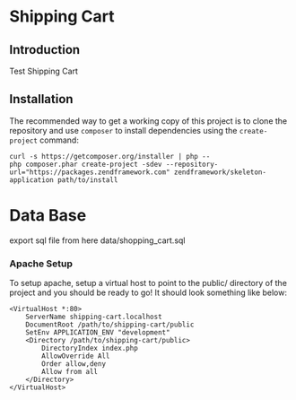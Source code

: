 Shipping Cart
=======================

Introduction
------------
Test Shipping Cart

Installation
------------

The recommended way to get a working copy of this project is to clone the repository
and use `composer` to install dependencies using the `create-project` command:

    curl -s https://getcomposer.org/installer | php --
    php composer.phar create-project -sdev --repository-url="https://packages.zendframework.com" zendframework/skeleton-application path/to/install

# Data Base 
export sql file from here data/shopping_cart.sql

### Apache Setup

To setup apache, setup a virtual host to point to the public/ directory of the
project and you should be ready to go! It should look something like below:

    <VirtualHost *:80>
        ServerName shipping-cart.localhost
        DocumentRoot /path/to/shipping-cart/public
        SetEnv APPLICATION_ENV "development"
        <Directory /path/to/shipping-cart/public>
            DirectoryIndex index.php
            AllowOverride All
            Order allow,deny
            Allow from all
        </Directory>
    </VirtualHost>
